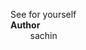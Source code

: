 See&nbsp;for&nbsp;yourself<br>
**Author**<br>
&nbsp;&nbsp;&nbsp;&nbsp;&nbsp;&nbsp;&nbsp;&nbsp;sachin